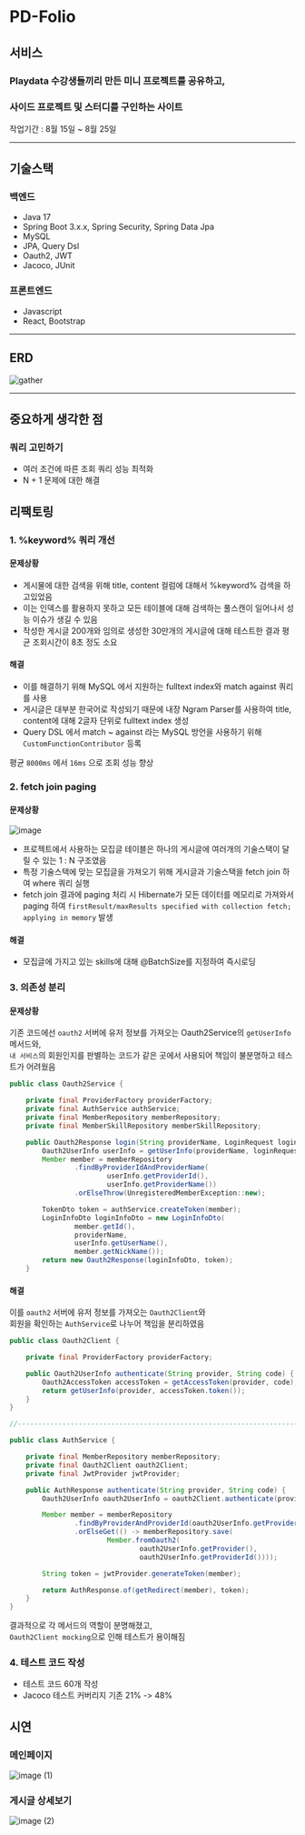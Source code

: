 # PD-Folio

## 서비스

### Playdata 수강생들끼리 만든 미니 프로젝트를 공유하고,

### 사이드 프로젝트 및 스터디를 구인하는 사이트

작업기간 : 8월 15일 ~ 8월 25일

---

## 기술스택

### 백엔드

- Java 17
- Spring Boot 3.x.x, Spring Security, Spring Data Jpa
- MySQL
- JPA, Query Dsl
- Oauth2, JWT
- Jacoco, JUnit


### 프론트엔드

- Javascript
- React, Bootstrap

---

## ERD

![gather](https://github.com/ktk8916/pdfolio-refactoring/assets/71807768/f68790f2-86f6-42f4-bc93-c9f4b9f2bb8a)

---

## 중요하게 생각한 점

### 쿼리 고민하기

- 여러 조건에 따른 조회 쿼리 성능 최적화
- N + 1 문제에 대한 해결

## 리팩토링

### 1. %keyword% 쿼리 개선

#### 문제상황

- 게시물에 대한 검색을 위해 title, content 컬럼에 대해서 %keyword% 검색을 하고있었음
- 이는 인덱스를 활용하지 못하고 모든 테이블에 대해 검색하는 풀스캔이 일어나서 성능 이슈가 생길 수 있음
- 작성한 게시글 200개와 임의로 생성한 30만개의 게시글에 대해 테스트한 결과 평균 조회시간이 8초 정도 소요

#### 해결

- 이를 해결하기 위해 MySQL 에서 지원하는 fulltext index와 match against 쿼리를 사용
- 게시글은 대부분 한국어로 작성되기 때문에 내장 Ngram Parser를 사용하여 title, content에 대해 2글자 단위로 fulltext index 생성
- Query DSL 에서 match ~ against 라는 MySQL 방언을 사용하기 위해 `CustomFunctionContributor` 등록


평균 `8000ms` 에서 `16ms` 으로 조회 성능 향상


### 2. fetch join paging

#### 문제상황

![image](https://github.com/ktk8916/pdfolio-refactoring/assets/71807768/b277ef40-752f-4141-9469-39d5de34ab02)

- 프로젝트에서 사용하는 모집글 테이블은 하나의 게시글에 여러개의 기술스택이 달릴 수 있는 1 : N 구조였음  
- 특정 기술스택에 맞는 모집글을 가져오기 위해 게시글과 기술스택을 fetch join 하여 where 쿼리 실행
- fetch join 결과에 paging 처리 시 Hibernate가 모든 데이터를 메모리로 가져와서 paging 하여 `firstResult/maxResults specified with collection fetch; applying in memory` 발생

#### 해결

- 모집글에 가지고 있는 skills에 대해 @BatchSize를 지정하여 즉시로딩

   
### 3. 의존성 분리

#### 문제상황

기존 코드에선 `oauth2` 서버에 유저 정보를 가져오는 Oauth2Service의 `getUserInfo` 메서드와,  
`내 서비스`의 회원인지를 판별하는 코드가 같은 곳에서 사용되어 책임이 불분명하고 테스트가 어려웠음
```java
public class Oauth2Service {

    private final ProviderFactory providerFactory;
    private final AuthService authService;
    private final MemberRepository memberRepository;
    private final MemberSkillRepository memberSkillRepository;

    public Oauth2Response login(String providerName, LoginRequest loginRequest){
        Oauth2UserInfo userInfo = getUserInfo(providerName, loginRequest.accessToken());
        Member member = memberRepository
                .findByProviderIdAndProviderName(
                        userInfo.getProviderId(),
                        userInfo.getProviderName())
                .orElseThrow(UnregisteredMemberException::new);

        TokenDto token = authService.createToken(member);
        LoginInfoDto loginInfoDto = new LoginInfoDto(
                member.getId(),
                providerName,
                userInfo.getUserName(),
                member.getNickName());
        return new Oauth2Response(loginInfoDto, token);
    }
```

#### 해결

이를 `oauth2` 서버에 유저 정보를 가져오는 `Oauth2Client`와  
회원을 확인하는 `AuthService`로 나누어 책임을 분리하였음

```java
public class Oauth2Client {

    private final ProviderFactory providerFactory;

    public Oauth2UserInfo authenticate(String provider, String code) {
        Oauth2AccessToken accessToken = getAccessToken(provider, code);
        return getUserInfo(provider, accessToken.token());
    }
}

//-----------------------------------------------------------------------------------------------------------

public class AuthService {

    private final MemberRepository memberRepository;
    private final Oauth2Client oauth2Client;
    private final JwtProvider jwtProvider;

    public AuthResponse authenticate(String provider, String code) {
        Oauth2UserInfo oauth2UserInfo = oauth2Client.authenticate(provider, code);

        Member member = memberRepository
                .findByProviderAndProviderId(oauth2UserInfo.getProvider(), oauth2UserInfo.getProviderId())
                .orElseGet(() -> memberRepository.save(
                        Member.fromOauth2(
                                oauth2UserInfo.getProvider(),
                                oauth2UserInfo.getProviderId())));

        String token = jwtProvider.generateToken(member);

        return AuthResponse.of(getRedirect(member), token);
    }
}
```

결과적으로 각 메서드의 역할이 분명해졌고,  
`Oauth2Client mocking`으로 인해 테스트가 용이해짐

### 4. 테스트 코드 작성

 - 테스트 코드 60개 작성
 - Jacoco 테스트 커버리지 기존 21% -> 48%

## 시연

### 메인페이지
![image (1)](https://github.com/pdfolio/server/assets/71807768/305f47b5-c57a-4310-8758-e246b71c1114)


### 게시글 상세보기
![image (2)](https://github.com/pdfolio/server/assets/71807768/bcc927ff-11e6-4024-aac0-486cbe66ab6b)

